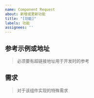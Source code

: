 ```yaml
---
name: Component Request
about: 新增或更新功能
title: "[功能]"
labels: 功能
assignees: ''
---
```


## 参考示例或地址
> 必须要有超链接地址用于开发时的参考

## 需求
> 对于该组件实现的特殊需求
